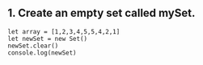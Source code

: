 ## 1. Create an empty set called mySet.

```
let array = [1,2,3,4,5,5,4,2,1]
let newSet = new Set()
newSet.clear()
console.log(newSet)

```
